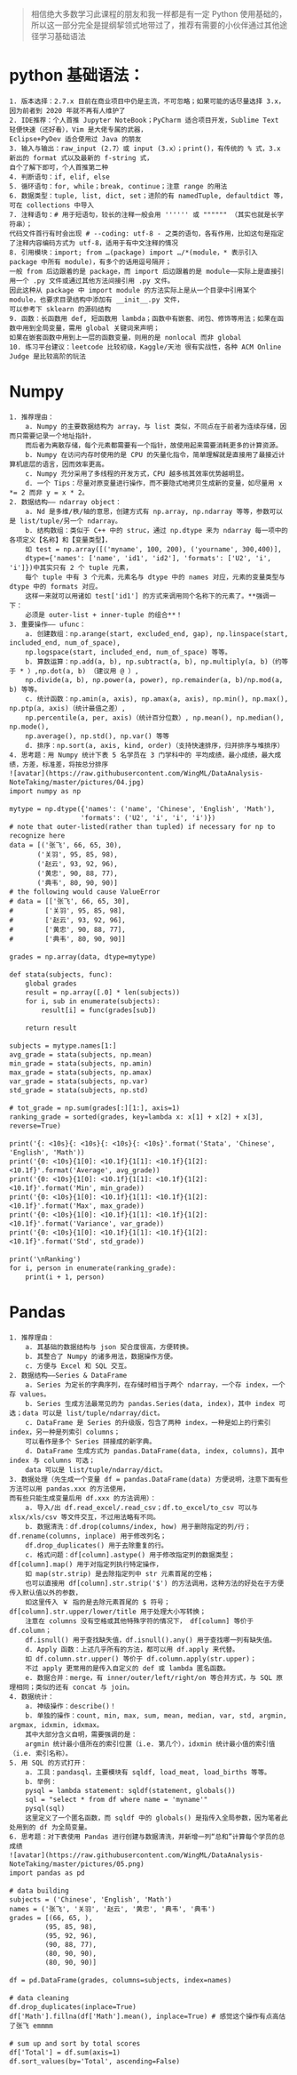 > 相信绝大多数学习此课程的朋友和我一样都是有一定 Python 使用基础的，所以这一部分完全是提纲挈领式地带过了，推荐有需要的小伙伴通过其他途径学习基础语法

# python 基础语法：
	1. 版本选择：2.7.x 目前在商业项目中仍是主流，不可忽略；如果可能的话尽量选择 3.x，因为前者到 2020 年就不再有人维护了
	2. IDE推荐：个人首推 Jupyter NoteBook；PyCharm 适合项目开发，Sublime Text 轻便快速（还好看），Vim 是大佬专属的武器，  
	Eclipse+PyDev 适合使用过 Java 的朋友
	3. 输入与输出：raw_input (2.7）或 input (3.x）；print()，有传统的 % 式，3.x 新出的 format 式以及最新的 f-string 式，  
	自个了解下即可，个人首推第二种
	4. 判断语句：if, elif, else
	5. 循环语句：for, while；break, continue；注意 range 的用法
	6. 数据类型：tuple, list, dict, set；进阶的有 namedTuple, defaultdict 等，可在 collections 中导入
	7. 注释语句：# 用于短语句，较长的注释一般会用 '''''' 或 """""" （其实也就是长字符串）；  
	代码文件首行有时会出现 # --coding: utf-8 - 之类的语句，各有作用，比如这句是指定了注释内容编码方式为 utf-8，适用于有中文注释的情况
	8. 引用模块：import; from …(package) import …/*(module，* 表示引入 package 中所有 module)，有多个的话用逗号隔开；  
	一般 from 后边跟着的是 package，而 import 后边跟着的是 module——实际上是直接引用一个 .py 文件或通过其他方法间接引用 .py 文件。  
	因此这种从 package 中 import module 的方法实际上是从一个目录中引用某个 module，也要求目录结构中添加有 __init__.py 文件，  
	可以参考下 sklearn 的源码结构
	9. 函数：长函数用 def, 短函数用 lambda；函数中有嵌套、闭包、修饰等用法；如果在函数中用到全局变量，需用 global 关键词来声明；  
	如果在嵌套函数中用到上一层的函数变量，则用的是 nonlocal 而非 global
	10. 练习平台建议：leetcode 比较初级，Kaggle/天池 很有实战性，各种 ACM Online Judge 是比较高阶的玩法

# Numpy
	1. 推荐理由：
		a. Numpy 的主要数据结构为 array，与 list 类似，不同点在于前者为连续存储，因而只需要记录一个地址指针，  
		而后者为离散存储，每个元素都需要有一个指针，故使用起来需要消耗更多的计算资源。
		b. Numpy 在访问内存时使用的是 CPU 的矢量化指令，简单理解就是直接用了最接近计算机底层的语言，因而效率更高。
		c. Numpy 充分采用了多线程的开发方式，CPU 越多核其效率优势越明显。
		d. 一个 Tips：尽量对原变量进行操作，而不要隐式地拷贝生成新的变量，如尽量用 x *= 2 而非 y = x * 2。
	2. 数据结构—— ndarray object：
		a. Nd 是多维/秩/轴的意思，创建方式有 np.array, np.ndarray 等等，参数可以是 list/tuple/另一个 ndarray。
		b. 结构数组：类似于 C++ 中的 struc，通过 np.dtype 来为 ndarray 每一项中的各项定义【名称】和【变量类型】，  
		如 test = np.array([('myname', 100, 200), ('yourname', 300,400)],   
		dtype={'names': ['name', 'id1', 'id2'], 'formats': ['U2', 'i', 'i']})中其实只有 2 个 tuple 元素，  
		每个 tuple 中有 3 个元素，元素名与 dtype 中的 names 对应，元素的变量类型与 dtype 中的 formats 对应。  
		这样一来就可以用诸如 test['id1'] 的方式来调用同个名称下的元素了。**强调一下：  
		必须是 outer-list + inner-tuple 的组合**！
	3. 重要操作—— ufunc：
		a. 创建数组：np.arange(start, excluded_end, gap), np.linspace(start, included_end, num_of_space),   
		np.logspace(start, included_end, num_of_space) 等等。
		b. 算数运算：np.add(a, b), np.subtract(a, b), np.multiply(a, b)（约等于 * ）,np.dot(a, b) （建议用 @ ）,   
		np.divide(a, b), np.power(a, power), np.remainder(a, b)/np.mod(a, b) 等等。
		c. 统计函数：np.amin(a, axis), np.amax(a, axis), np.min(), np.max(), np.ptp(a, axis)（统计最值之差）,   
		np.percentile(a, per, axis)（统计百分位数）, np.mean(), np.median(), np.mode(),   
		np.average(), np.std(), np.var() 等等
		d. 排序：np.sort(a, axis, kind, order)（支持快速排序，归并排序与堆排序）
	4. 思考题：用 Numpy 统计下表 5 名学员在 3 门学科中的 平均成绩，最小成绩，最大成绩，方差，标准差，将按总分排序
	![avatar](https://raw.githubusercontent.com/WingML/DataAnalysis-NoteTaking/master/pictures/04.jpg)
	import numpy as np
	
	mytype = np.dtype({'names': ('name', 'Chinese', 'English', 'Math'), 
	                  'formats': ('U2', 'i', 'i', 'i')})
	# note that outer-listed(rather than tupled) if necessary for np to recognize here
	data = [('张飞', 66, 65, 30), 
	       ('关羽', 95, 85, 98), 
	       ('赵云', 93, 92, 96), 
	       ('黄忠', 90, 88, 77), 
	       ('典韦', 80, 90, 90)]
	# the following would cause ValueError
	# data = [['张飞', 66, 65, 30], 
	#        ['关羽', 95, 85, 98], 
	#        ['赵云', 93, 92, 96], 
	#        ['黄忠', 90, 88, 77], 
	#        ['典韦', 80, 90, 90]]
	
	grades = np.array(data, dtype=mytype)
	
	def stata(subjects, func):
	    global grades
	    result = np.array([.0] * len(subjects))
	    for i, sub in enumerate(subjects):
	        result[i] = func(grades[sub])
	    
	    return result
	
	subjects = mytype.names[1:]
	avg_grade = stata(subjects, np.mean)
	min_grade = stata(subjects, np.amin)
	max_grade = stata(subjects, np.amax)
	var_grade = stata(subjects, np.var)
	std_grade = stata(subjects, np.std)
	
	# tot_grade = np.sum(grades[:][1:], axis=1)
	ranking_grade = sorted(grades, key=lambda x: x[1] + x[2] + x[3], reverse=True)
	
	print('{: <10s}{: <10s}{: <10s}{: <10s}'.format('Stata', 'Chinese', 'English', 'Math'))
	print('{0: <10s}{1[0]: <10.1f}{1[1]: <10.1f}{1[2]: <10.1f}'.format('Average', avg_grade))
	print('{0: <10s}{1[0]: <10.1f}{1[1]: <10.1f}{1[2]: <10.1f}'.format('Min', min_grade))
	print('{0: <10s}{1[0]: <10.1f}{1[1]: <10.1f}{1[2]: <10.1f}'.format('Max', max_grade))
	print('{0: <10s}{1[0]: <10.1f}{1[1]: <10.1f}{1[2]: <10.1f}'.format('Variance', var_grade))
	print('{0: <10s}{1[0]: <10.1f}{1[1]: <10.1f}{1[2]: <10.1f}'.format('Std', std_grade))
	
	print('\nRanking')
	for i, person in enumerate(ranking_grade):
	    print(i + 1, person)
	
# Pandas
	1. 推荐理由：
		a. 其基础的数据结构与 json 契合度很高，方便转换。
		b. 其整合了 Numpy 的诸多用法，数据操作方便。
		c. 方便与 Excel 和 SQL 交互。
	2. 数据结构——Series & DataFrame
		a. Series 为定长的字典序列，在存储时相当于两个 ndarray，一个存 index，一个存 values。
		b. Series 生成方法最常见的为 pandas.Series(data, index)，其中 index 可选；data 可以是 list/tuple/ndarray/dict。
		c. DataFrame 是 Series 的升级版，包含了两种 index，一种是如上的行索引 index，另一种是列索引 columns；  
		可以看作是多个 Series 拼接成的新字典。
		d. DataFrame 生成方式为 pandas.DataFrame(data, index, columns)，其中 index 与 columns 可选；  
		data 可以是 list/tuple/ndarray/dict。
	3. 数据处理（先生成一个变量 df = pandas.DataFrame(data) 方便说明，注意下面有些方法可以用 pandas.xxx 的方法使用，  
	而有些只能生成变量后用 df.xxx 的方法调用）：
		a. 导入/出 df.read_excel/.read_csv；df.to_excel/to_csv 可以与 xlsx/xls/csv 等文件交互，不过用法略有不同。
		b. 数据清洗：df.drop(columns/index, how) 用于删除指定的列/行；df.rename(columns, inplace) 用于修改列名；  
		df.drop_duplicates() 用于去除重复的行。
		c. 格式问题：df[column].astype() 用于修改指定列的数据类型；df[column].map() 用于对指定列执行特定操作，  
		如 map(str.strip) 是去除指定列中 str 元素首尾的空格；  
		也可以直接用 df[column].str.strip('$') 的方法调用，这种方法的好处在于方便传入默认值以外的参数，  
		如这里传入 ￥ 指的是去除元素首尾的 $ 符号；df[column].str.upper/lower/title 用于处理大小写转换；  
		注意在 columns 没有空格或其他特殊字符的情况下， df[column] 等价于 df.column；  
		df.isnull() 用于查找缺失值，df.isnull().any() 用于查找哪一列有缺失值。
		d. Apply 函数：上述几乎所有的方法，都可以用 df.apply 来代替。  
		如 df.column.str.upper() 等价于 df.column.apply(str.upper)；  
		不过 apply 更常用的是传入自定义的 def 或 lambda 匿名函数。
		e. 数据合并：merge，有 inner/outer/left/right/on 等合并方式，与 SQL 原理相同；类似的还有 concat 与 join。
	4. 数据统计：
		a. 神级操作：describe()！
		b. 单独的操作：count, min, max, sum, mean, median, var, std, argmin, argmax, idxmin, idxmax。  
		其中大部分含义自明，需要强调的是：  
		argmin 统计最小值所在的索引位置（i.e. 第几个），idxmin 统计最小值的索引值（i.e. 索引名称）。
	5. 用 SQL 的方式打开：
		a. 工具：pandasql，主要模块有 sqldf, load_meat, load_births 等等。
		b. 举例：
		pysql = lambda statement: sqldf(statement, globals())
		sql = "select * from df where name = 'myname'"
		pysql(sql)
		这里定义了一个匿名函数，而 sqldf 中的 globals() 是指传入全局参数，因为笔者此处用到的 df 为全局变量。
	6. 思考题：对下表使用 Pandas 进行创建与数据清洗，并新增一列“总和”计算每个学员的总成绩
	![avatar](https://raw.githubusercontent.com/WingML/DataAnalysis-NoteTaking/master/pictures/05.png)
	import pandas as pd
	
	# data building
	subjects = ('Chinese', 'English', 'Math')
	names = ('张飞', '关羽', '赵云', '黄忠', '典韦', '典韦')
	grades = [(66, 65, ), 
	         (95, 85, 98), 
	         (95, 92, 96), 
	         (90, 88, 77), 
	         (80, 90, 90), 
	         (80, 90, 90)]
	
	df = pd.DataFrame(grades, columns=subjects, index=names)
	
	# data cleaning
	df.drop_duplicates(inplace=True)
	df['Math'].fillna(df['Math'].mean(), inplace=True) # 感觉这个操作有点高估了张飞 emmmm
	
	# sum up and sort by total scores
	df['Total'] = df.sum(axis=1)
	df.sort_values(by='Total', ascending=False)
